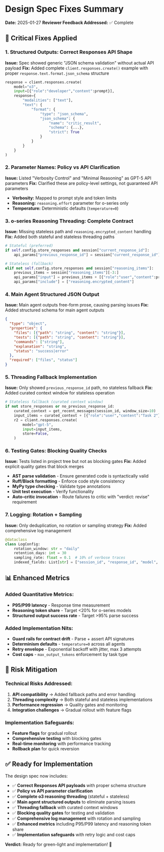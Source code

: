 # Design Spec Fixes Summary

**Date:** 2025-01-27
**Reviewer Feedback Addressed:** ✅ Complete

## 🔧 Critical Fixes Applied

### 1. **Structured Outputs: Correct Responses API Shape**
**Issue:** Spec showed generic "JSON schema validation" without actual API payload
**Fix:** Added complete `client.responses.create()` example with proper `response.text.format.json_schema` structure

```python
response = client.responses.create(
    model="o3",
    input=[{"role":"developer","content":prompt}],
    response={
        "modalities": ["text"],
        "text": {
            "format": {
                "type": "json_schema",
                "json_schema": {
                    "name": "critic_result",
                    "schema": {...},
                    "strict": True
                }
            }
        }
    }
)
```

### 2. **Parameter Names: Policy vs API Clarification**
**Issue:** Listed "Verbosity Control" and "Minimal Reasoning" as GPT-5 API parameters
**Fix:** Clarified these are policy-level settings, not guaranteed API parameters
- **Verbosity:** Mapped to prompt style and token limits
- **Reasoning:** `reasoning.effort` parameter for o-series only
- **Temperature:** Deterministic defaults (`temperature=0`)

### 3. **o-series Reasoning Threading: Complete Contract**
**Issue:** Missing stateless path and `reasoning.encrypted_content` handling
**Fix:** Added both stateful and stateless threading paths

```python
# Stateful (preferred)
if self.config.store_responses and session["current_response_id"]:
    api_params["previous_response_id"] = session["current_response_id"]

# Stateless (fallback)
elif not self.config.store_responses and session["reasoning_items"]:
    previous_items = session["reasoning_items"][-3:]
    api_params["input"] = previous_items + [{"role":"user","content":prompt}]
    api_params["include"] = ["reasoning.encrypted_content"]
```

### 4. **Main Agent Structured JSON Output**
**Issue:** Main agent outputs free-form prose, causing parsing issues
**Fix:** Added structured schema for main agent outputs

```json
{
  "type": "object",
  "properties": {
    "files": [{"path": "string", "content": "string"}],
    "tests": [{"path": "string", "content": "string"}],
    "commands": ["string"],
    "explanation": "string",
    "status": "success|error"
  },
  "required": ["files", "status"]
}
```

### 5. **Threading Fallback Implementation**
**Issue:** Only showed `previous_response_id` path, no stateless fallback
**Fix:** Added curated context window for stateless operation

```python
# Stateless fallback (curated context window)
if not store_responses or no_previous_response_id:
    curated_context = get_recent_messages(session_id, window_size=10)
    input_items = curated_context + [{"role":"user","content":"Task 2"}]
    r2 = client.responses.create(
        model="gpt-5",
        input=input_items,
        store=False,
    )
```

### 6. **Testing Gates: Blocking Quality Checks**
**Issue:** Tests listed in project tree but not as blocking gates
**Fix:** Added explicit quality gates that block merges

- **AST parse validation** - Ensure generated code is syntactically valid
- **Ruff/Black formatting** - Enforce code style consistency
- **MyPy type checking** - Validate type annotations
- **Unit test execution** - Verify functionality
- **Auto-critic invocation** - Route failures to critic with "verdict: revise" requirement

### 7. **Logging: Rotation + Sampling**
**Issue:** Only deduplication, no rotation or sampling strategy
**Fix:** Added comprehensive log management

```python
@dataclass
class LogConfig:
    rotation_window: str = "daily"
    retention_days: int = 30
    sampling_rate: float = 0.1  # 10% of verbose traces
    indexed_fields: List[str] = ["session_id", "response_id", "model", "total_tokens", "cost"]
```

## 📊 Enhanced Metrics

### Added Quantitative Metrics:
- **P95/P99 latency** - Response time measurement
- **Reasoning token share** - Target <20% for o-series models
- **Structured output success rate** - Target >95% parse success

### Added Implementation Nits:
- **Guard rails for contract drift** - Parse + assert API signatures
- **Determinism defaults** - `temperature=0` across all agents
- **Retry envelope** - Exponential backoff with jitter, max 3 attempts
- **Cost caps** - `max_output_tokens` enforcement by task type

## 🎯 Risk Mitigation

### Technical Risks Addressed:
1. **API compatibility** → Added fallback paths and error handling
2. **Threading complexity** → Both stateful and stateless implementations
3. **Performance regression** → Quality gates and monitoring
4. **Integration challenges** → Gradual rollout with feature flags

### Implementation Safeguards:
- **Feature flags** for gradual rollout
- **Comprehensive testing** with blocking gates
- **Real-time monitoring** with performance tracking
- **Rollback plan** for quick reversion

## ✅ Ready for Implementation

The design spec now includes:
- ✅ **Correct Responses API payloads** with proper schema structure
- ✅ **Policy vs API parameter clarification**
- ✅ **Complete o3 reasoning threading** (stateful + stateless)
- ✅ **Main agent structured outputs** to eliminate parsing issues
- ✅ **Threading fallback** with curated context windows
- ✅ **Blocking quality gates** for testing and validation
- ✅ **Comprehensive log management** with rotation and sampling
- ✅ **Enhanced metrics** including P95/P99 latency and reasoning token share
- ✅ **Implementation safeguards** with retry logic and cost caps

**Verdict:** Ready for green-light and implementation! 🚀
